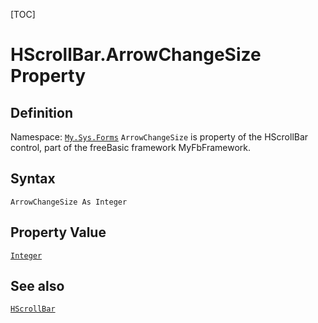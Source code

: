 [TOC]
# HScrollBar.ArrowChangeSize Property

## Definition
Namespace: [`My.Sys.Forms`](My.Sys.Forms.md)
`ArrowChangeSize` is property of the HScrollBar control, part of the freeBasic framework MyFbFramework.
## Syntax
```freeBasic
ArrowChangeSize As Integer
```
## Property Value
[`Integer`]("https://www.freebasic.net/wiki/KeyPgInteger")
## See also
[`HScrollBar`](HScrollBar.md)
